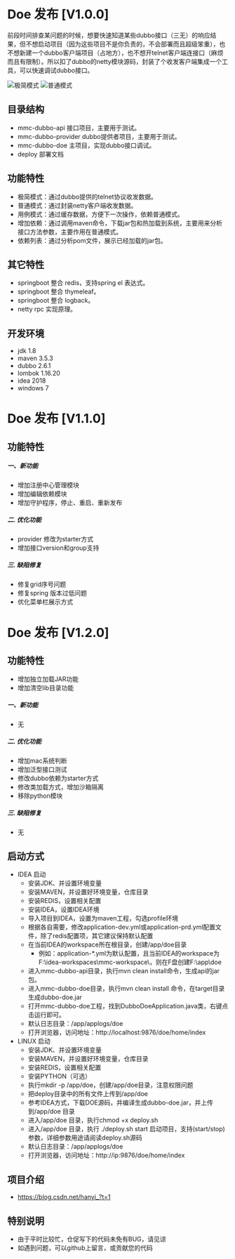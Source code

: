 
# Doe 发布 [V1.0.0]

前段时间排查某问题的时候，想要快速知道某些dubbo接口（三无）的响应结果，但不想启动项目（因为这些项目不是你负责的，不会部署而且超级笨重），也不想新建一个dubbo客户端项目（占地方），也不想开telnet客户端连接口（麻烦而且有限制）。所以扣了dubbo的netty模块源码，封装了个收发客户端集成一个工具，可以快速调试dubbo接口。

![极简模式](https://github.com/VIPJoey/doe/blob/master/deploy/easy.png)
![普通模式](https://github.com/VIPJoey/doe/blob/master/deploy/normal.png)


## 目录结构

-   mmc-dubbo-api 接口项目，主要用于测试。
-   mmc-dubbo-provider dubbo提供者项目，主要用于测试。
-   mmc-dubbo-doe 主项目，实现dubbo接口调试。
-   deploy 部署文档


## 功能特性

-   极简模式：通过dubbo提供的telnet协议收发数据。
-   普通模式：通过封装netty客户端收发数据。
-   用例模式：通过缓存数据，方便下一次操作，依赖普通模式。
-   增加依赖：通过调用maven命令，下载jar包和热加载到系统，主要用来分析接口方法参数，主要作用在普通模式。
-   依赖列表：通过分析pom文件，展示已经加载的jar包。


## 其它特性

-   springboot 整合 redis，支持spring el 表达式。
-   springboot 整合 thymeleaf。
-   springboot 整合 logback。
-   netty rpc 实现原理。

## 开发环境

-   jdk 1.8
-   maven 3.5.3
-   dubbo 2.6.1
-   lombok 1.16.20
-   idea 2018
-   windows 7



# Doe 发布 [V1.1.0]

## 功能特性

##### 一、新功能
* 增加注册中心管理模块
* 增加编辑依赖模块
* 增加守护程序，停止、重启、重新发布

##### 二. 优化功能
* provider 修改为starter方式
* 增加接口version和group支持

##### 三. 缺陷修复
* 修复grid序号问题
* 修复spring 版本过低问题
* 优化菜单栏展示方式



# Doe 发布 [V1.2.0]

## 功能特性
* 增加独立加载JAR功能
* 增加清空lib目录功能

##### 一、新功能
* 无

##### 二. 优化功能
* 增加mac系统判断
* 增加泛型接口测试
* 修改dubbo依赖为starter方式
* 修改类加载方式，增加沙箱隔离
* 移除python模块

##### 三. 缺陷修复
* 无




## 启动方式
* IDEA 启动
    - 安装JDK、并设置环境变量
    - 安装MAVEN，并设置好环境变量，仓库目录
    - 安装REDIS，设置相关配置
    - 安装IDEA，设置IDEA环境
    - 导入项目到IDEA，设置为maven工程，勾选profile环境
    - 根据各自需要，修改application-dev.yml或application-prd.yml配置文件，除了redis配置项，其它建议保持默认配置
    - 在当前IDEA的workspace所在根目录，创建/app/doe目录
        - 例如：application-*.yml为默认配置，且当前IDEA的workspace为F:\idea-workspaces\mmc-workspace\，则在F盘创建F:\app\doe
    - 进入mmc-dubbo-api目录，执行mvn clean install命令，生成api的jar包。
    - 进入mmc-dubbo-doe目录，执行mvn clean install 命令，在target目录生成dubbo-doe.jar
    - 打开mmc-dubbo-doe工程，找到DubboDoeApplication.java类，右键点击运行即可。
    - 默认日志目录：/app/applogs/doe
    - 打开浏览器，访问地址：http://localhost:9876/doe/home/index
* LINUX 启动
    - 安装JDK、并设置环境变量
    - 安装MAVEN，并设置好环境变量，仓库目录
    - 安装REDIS，设置相关配置
    - 安装PYTHON（可选）
    - 执行mkdir -p /app/doe，创建/app/doe目录，注意权限问题
    - 把deploy目录中的所有文件上传到/app/doe
    - 参考IDEA方式，下载DOE源码，并编译生成dubbo-doe.jar，并上传到/app/doe 目录
    - 进入/app/doe 目录，执行chmod +x deploy.sh  
    - 进入/app/doe 目录，执行 ./deploy.sh start 启动项目，支持(start/stop)参数，详细参数用途请阅读deploy.sh源码
    - 默认日志目录：/app/applogs/doe
    - 打开浏览器，访问地址：http://ip:9876/doe/home/index

## 项目介绍
- https://blog.csdn.net/hanyi_?t=1

## 特别说明
- 由于平时比较忙，仓促写下的代码未免有BUG，请见谅
- 如遇到问题，可以github上留言，或贡献您的代码

